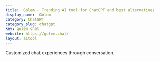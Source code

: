 ```yaml
---
title:  Golem - Trending AI tool for ChatGPT and best alternatives
display_name:  Golem
category: ChatGPT
category_slug: chatgpt
key: golem_chat
website: https://golem.chat/
layout: aitool
---
```


Customized chat experiences through conversation.
